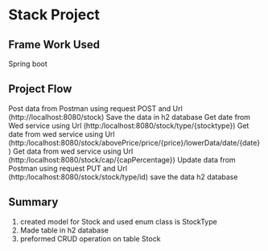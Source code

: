 # Stack Project

## Frame Work Used
Spring boot

## Project Flow
Post data from Postman using request POST and Url (http://localhost:8080/stock)
Save the data in h2 database
Get date from Wed service using Url (http:/localhost:8080/stock/type/{stocktype})
Get date from wed service using Url (http:/localhost:8080/stock/abovePrice/price/{price}/lowerData/date/{date})
Get data from wed service using Url (http:/localhost:8080/stock/cap/{capPercentage})
Update data from Postman using request PUT and Url (http:/localhost:8080/stock/stock/type/id) save the data h2 database

## Summary
1. created model for Stock and used enum class is StockType
2. Made table in h2 database
3. preformed CRUD operation on table Stock
